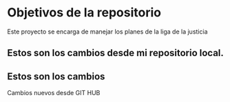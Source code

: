 # Objetivos de la repositorio

Este proyecto se encarga de manejar los planes de la liga de la justicia


## Estos son los cambios desde mi repositorio local.
## Estos son los cambios

Cambios nuevos desde GIT HUB


